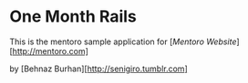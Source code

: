 # One Month Rails

This is the mentoro sample application for [*Mentoro Website*][http://mentoro.com]


by [Behnaz Burhan][http://senigiro.tumblr.com]